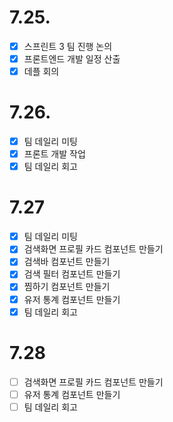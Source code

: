 # 7.25.

- [x] 스프린트 3 팀 진행 논의
- [x] 프론트엔드 개발 일정 산출
- [x] 데플 회의

# 7.26.

- [x] 팀 데일리 미팅
- [x] 프론트 개발 작업
- [x] 팀 데일리 회고

# 7.27

- [x] 팀 데일리 미팅
- [x] 검색화면 프로필 카드 컴포넌트 만들기
- [x] 검색바 컴포넌트 만들기
- [x] 검색 필터 컴포넌트 만들기
- [x] 찜하기 컴포넌트 만들기
- [x] 유저 통계 컴포넌트 만들기
- [x] 팀 데일리 회고

# 7.28

- [ ] 검색화면 프로필 카드 컴포넌트 만들기
- [ ] 유저 통계 컴포넌트 만들기
- [ ] 팀 데일리 회고
